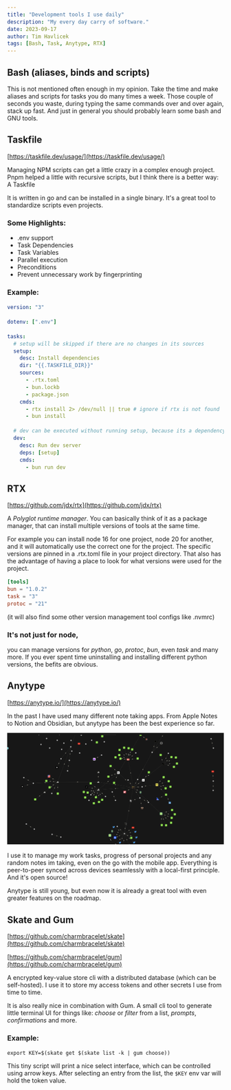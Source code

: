 ```yaml
---
title: "Development tools I use daily"
description: "My every day carry of software."
date: 2023-09-17
author: Tim Havlicek
tags: [Bash, Task, Anytype, RTX]
---
```


## Bash (aliases, binds and scripts)

This is not mentioned often enough in my opinion.
Take the time and make aliases and scripts for tasks you do many times a week.
Those couple of seconds you waste, during typing the same commands over and over again, stack up fast.
And just in general you should probably learn some bash and GNU tools.

## Taskfile

[https://taskfile.dev/usage/](https://taskfile.dev/usage/)

Managing NPM scripts can get a little crazy in a complex enough project. Pnpm helped a little with recursive scripts, but I think there is a better way: A Taskfile

It is written in go and can be installed in a single binary. It's a great tool to standardize scripts even projects.

### Some Highlights:

- .env support
- Task Dependencies
- Task Variables
- Parallel execution
- Preconditions
- Prevent unnecessary work by fingerprinting

### Example:

```yaml
version: "3"

dotenv: [".env"]

tasks:
  # setup will be skipped if there are no changes in its sources
  setup:
    desc: Install dependencies
    dir: "{{.TASKFILE_DIR}}"
    sources:
      - .rtx.toml
      - bun.lockb
      - package.json
    cmds:
      - rtx install 2> /dev/null || true # ignore if rtx is not found
      - bun install

  # dev can be executed without running setup, because its a dependency
  dev:
    desc: Run dev server
    deps: [setup]
    cmds:
      - bun run dev
```

## RTX

[https://github.com/jdx/rtx](https://github.com/jdx/rtx)

A _Polyglot runtime manager_. You can basically think of it as a package manager,
that can install multiple versions of tools at the same time.

For example you can install node 16 for one project, node 20 for another, and it will automatically use the correct one for the project. The specific versions are pinned in a .rtx.toml file in your project directory.
That also has the advantage of having a place to look for what versions were used for the project.

```toml
[tools]
bun = "1.0.2"
task = "3"
protoc = "21"
```

(it will also find some other version management tool configs like .nvmrc)

### It's not just for node,

you can manage versions for _python_, _go_, _protoc_, _bun_, even _task_ and many more.
If you ever spent time uninstalling and installing different python versions, the befits are obvious.

## Anytype

[https://anytype.io/](https://anytype.io/)

In the past I have used many different note taking apps.
From Apple Notes to Notion and Obsidian, but anytype has been the best experience so far.

![Anytype Graph View](./images/anytype-graph.png)

I use it to manage my work tasks, progress of personal projects and any random notes im taking, even on the go with the mobile app. Everything is peer-to-peer synced across devices seamlessly with a local-first principle. And it's open source!

Anytype is still young, but even now it is already a great tool with even greater features on the roadmap.

## Skate and Gum

[https://github.com/charmbracelet/skate](https://github.com/charmbracelet/skate)

[https://github.com/charmbracelet/gum](https://github.com/charmbracelet/gum)

A encrypted key-value store cli with a distributed database (which can be self-hosted).
I use it to store my access tokens and other secrets I use from time to time.

It is also really nice in combination with Gum.
A small cli tool to generate little terminal UI for things like: _choose_ or _filter_ from a list, _prompts_, _confirmations_ and more.

### Example:

```
export KEY=$(skate get $(skate list -k | gum choose))
```

This tiny script will print a nice select interface, which can be controlled using arrow keys.
After selecting an entry from the list, the `$KEY` env var will hold the token value.
